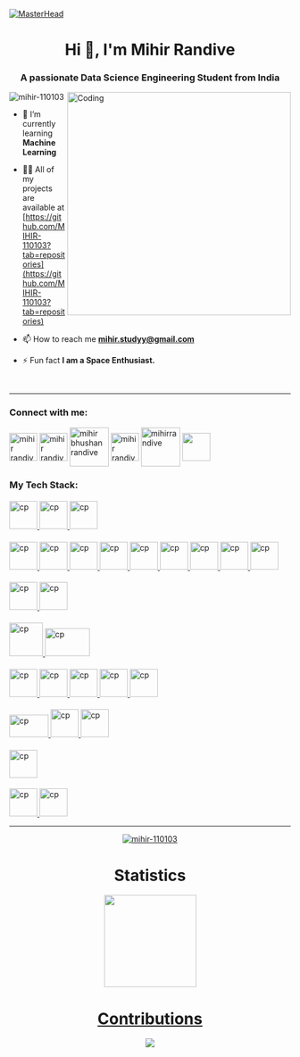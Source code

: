 [![MasterHead](https://camo.githubusercontent.com/5dc6ee33381917e41fc9c4951799268998f11a9b864399bf79a0842e4f9b194d/68747470733a2f2f692e696d6775722e636f6d2f315a76566b44632e676966)](https://mihir-110103.io)

<h1 align="center">Hi 👋, I'm Mihir Randive</h1>
<h3 align="center">A passionate Data Science Engineering Student from India</h3>
<img align="right" alt="Coding" width="400" src="https://camo.githubusercontent.com/12e5f2b182da4b52850b29bb09e8ba3e92b0ac2c0bd121de7dfcbb291fbbd525/68747470733a2f2f692e70696e696d672e636f6d2f6f726967696e616c732f37372f63612f61332f37376361613332383834643733356434333961646534356261333766656166322e676966")>

<p align="left"> 
  <img src="https://komarev.com/ghpvc/?username=mihir-110103&label=Profile%20views&color=0e75b6&style=flat" alt="mihir-110103" /> 
</p>

- 🌱 I’m currently learning **Machine Learning**

- 👨‍💻 All of my projects are available at [https://github.com/MIHIR-110103?tab=repositories](https://github.com/MIHIR-110103?tab=repositories)

- 📫 How to reach me **mihir.studyy@gmail.com**

- ⚡ Fun fact **I am a Space Enthusiast.**
<br>
<hr>
<h3 align="left">Connect with me:</h3>
<p align="left">
<a href="https://linkedin.com/in/mihir randive" target="blank">
  <img align="center" src="https://seeklogo.com/images/L/linkedin-new-2020-logo-E14A5D55ED-seeklogo.com.png" alt="mihir randive" width="50" /></a>
<a href="https://medium.com/mihir randive" target="blank">
  <img align="center" src="https://seeklogo.com/images/I/instagram-new-2016-logo-4773FE3F99-seeklogo.com.png" alt="mihir randive" width="50" /></a>
<a href="https://kaggle.com/mihir bhushan randive" target="blank">
  <img align="center" src="https://seeklogo.com/images/K/kaggle-logo-83322F52DE-seeklogo.com.png" alt="mihir bhushan randive"  width="70" /></a>
<a href="https://medium.com/mihir randive" target="blank">
  <img align="center" src="https://seeklogo.com/images/M/medium-logo-93CDCF6451-seeklogo.com.png" alt="mihir randive" width="50" /></a>
<a href="https://www.codechef.com/users/mihirrandive" target="blank">
  <img align="center" src="https://img.icons8.com/fluency/256/codechef.png" alt="mihirrandive" width="70" /></a>
<a href="https://www.hackerrank.com/mihir randive" target="blank">
  <img align="center" src="https://seeklogo.com/images/H/hackerrank-logo-179D7D2812-seeklogo.com.png" width="50" /></a>
</p>

<h3 align="left">My Tech Stack:</h3>
<p align="left">
        <h4></h4>
        <a href="https://www.cprogramming.com/" target="_blank" rel="noreferrer">
            <img src="https://cdn.jsdelivr.net/gh/devicons/devicon/icons/c/c-plain.svg" alt="cp" width="50" height="50"/> 
        </a>
        <a href="https://www.cprogramming.com/" target="_blank" rel="noreferrer">
            <img src="https://cdn.jsdelivr.net/gh/devicons/devicon/icons/python/python-original.svg" alt="cp" width="50" height="50"/> 
        </a>
        <a href="https://www.cprogramming.com/" target="_blank" rel="noreferrer">
            <img src="https://cdn.jsdelivr.net/gh/devicons/devicon/icons/julia/julia-original.svg" alt="cp" width="50" height="50"/> 
        </a>
        <h4></h4>
        <a href="https://www.cprogramming.com/" target="_blank" rel="noreferrer">
            <img src="https://cdn.jsdelivr.net/gh/devicons/devicon/icons/html5/html5-plain.svg" alt="cp" width="50" height="50"/> 
        </a>
        <a href="https://www.cprogramming.com/" target="_blank" rel="noreferrer">
            <img src="https://cdn.jsdelivr.net/gh/devicons/devicon/icons/css3/css3-plain.svg" alt="cp" width="50" height="50"/> 
        </a>
        <a href="https://www.cprogramming.com/" target="_blank" rel="noreferrer">
            <img src="https://cdn.jsdelivr.net/gh/devicons/devicon/icons/javascript/javascript-original.svg" alt="cp" width="50" height="50"/> 
        </a>
        <a href="https://www.cprogramming.com/" target="_blank" rel="noreferrer">
            <img src="https://cdn.jsdelivr.net/gh/devicons/devicon/icons/bootstrap/bootstrap-plain.svg" alt="cp" width="50" height="50"/> 
        </a>
        <a href="https://www.cprogramming.com/" target="_blank" rel="noreferrer">
            <img src="https://cdn.jsdelivr.net/gh/devicons/devicon/icons/react/react-original.svg" alt="cp" width="50" height="50"/> 
        </a>
        <a href="https://www.cprogramming.com/" target="_blank" rel="noreferrer">
            <img src="https://cdn.jsdelivr.net/gh/devicons/devicon/icons/express/express-original-wordmark.svg" alt="cp" width="50" height="50"/> 
        </a>
        <a href="https://www.cprogramming.com/" target="_blank" rel="noreferrer">
            <img src="https://cdn.jsdelivr.net/gh/devicons/devicon/icons/nodejs/nodejs-plain.svg" alt="cp" width="50" height="50"/> 
        </a>
        <a href="https://www.cprogramming.com/" target="_blank" rel="noreferrer">
            <img src="https://cdn.jsdelivr.net/gh/devicons/devicon/icons/php/php-original.svg" alt="cp" width="50" height="50"/> 
        </a>
        <a href="https://www.cprogramming.com/" target="_blank" rel="noreferrer">
            <img src="https://cdn.jsdelivr.net/gh/devicons/devicon/icons/composer/composer-original.svg" alt="cp" width="50" height="50"/> 
        </a>
        <h4></h4>
        <a href="https://www.cprogramming.com/" target="_blank" rel="noreferrer">
            <img src="https://cdn.jsdelivr.net/gh/devicons/devicon/icons/mysql/mysql-original-wordmark.svg" alt="cp" width="50" height="50"/> 
        </a>
        <a href="https://www.cprogramming.com/" target="_blank" rel="noreferrer">
            <img src="https://cdn.jsdelivr.net/gh/devicons/devicon/icons/mongodb/mongodb-original-wordmark.svg" alt="cp" width="50" height="50"/> 
        </a>
        <h4></h4>
        <a href="https://www.cprogramming.com/" target="_blank" rel="noreferrer">
            <img src="https://cdn.jsdelivr.net/gh/devicons/devicon/icons/googlecloud/googlecloud-original.svg" alt="cp" width="60" height="60"/> 
        </a>
        <a href="https://www.cprogramming.com/" target="_blank" rel="noreferrer">
            <img src="https://logos-world.net/wp-content/uploads/2021/08/Amazon-Web-Services-AWS-Logo.png" alt="cp" width="80" height="50"/> 
        </a>
        <h4></h4>
        <a href="https://www.cprogramming.com/" target="_blank" rel="noreferrer">
            <img src="https://cdn.jsdelivr.net/gh/devicons/devicon/icons/numpy/numpy-original.svg" alt="cp" width="50" height="50"/> 
        </a>
        <a href="https://www.cprogramming.com/" target="_blank" rel="noreferrer">
            <img src="https://cdn.jsdelivr.net/gh/devicons/devicon/icons/pandas/pandas-original.svg" alt="cp" width="50" height="50"/> 
        </a>
        <a href="https://www.cprogramming.com/" target="_blank" rel="noreferrer">
            <img src="https://upload.wikimedia.org/wikipedia/commons/8/84/Matplotlib_icon.svg" alt="cp" width="50" height="50"/> 
        </a>
        <a href="https://www.cprogramming.com/" target="_blank" rel="noreferrer">
            <img src="https://seeklogo.com/images/S/seaborn-logo-244EB2DEC5-seeklogo.com.png" alt="cp" width="50" height="50"/> 
        </a>
        <a href="https://www.cprogramming.com/" target="_blank" rel="noreferrer">
            <img src="https://cdn.jsdelivr.net/gh/devicons/devicon/icons/selenium/selenium-original.svg" alt="cp" width="50" height="50"/> 
        </a>
        <h4></h4>
        <a href="https://www.cprogramming.com/" target="_blank" rel="noreferrer">
            <img src="https://upload.wikimedia.org/wikipedia/commons/thumb/0/05/Scikit_learn_logo_small.svg/390px-Scikit_learn_logo_small.svg.png?20180808062052" alt="cp" width="70" height="40"/> 
        </a>
        <a href="https://www.cprogramming.com/" target="_blank" rel="noreferrer">
            <img src="https://cdn.jsdelivr.net/gh/devicons/devicon/icons/tensorflow/tensorflow-original.svg" alt="cp" width="50" height="50"/> 
        </a>
        <a href="https://www.cprogramming.com/" target="_blank" rel="noreferrer">
            <img src="https://seeklogo.com/images/K/keras-logo-6B06C2FC2D-seeklogo.com.png" alt="cp" width="50" height="50"/> 
        </a>
        <h4></h4>
        <a href="https://www.cprogramming.com/" target="_blank" rel="noreferrer">
            <img src="https://seeklogo.com/images/T/tableau-software-logo-F1CE2CA54A-seeklogo.com.png" alt="cp" width="50" height="50"/> 
        </a>
        <h4></h4>
        <a href="https://www.cprogramming.com/" target="_blank" rel="noreferrer">
            <img src="https://cdn.jsdelivr.net/gh/devicons/devicon/icons/windows8/windows8-original.svg" alt="cp" width="50" height="50"/> 
        </a>
        <a href="https://www.cprogramming.com/" target="_blank" rel="noreferrer">
            <img src="https://cdn.jsdelivr.net/gh/devicons/devicon/icons/linux/linux-original.svg" alt="cp" width="50" height="50"/> 
        </a>
      </p>
<hr>
<p>

<p align="center">
  <a href="https://github.com/MIHIR-110103/github-readme-stats">
    <img align="center" src="https://github-readme-stats.vercel.app/api/top-langs?username=mihir-110103&show_icons=true&bg_color=0d1117&text_color=40cfcd&border_color=444&layout=compact" alt="mihir-110103" />
  </a>
</p>
  
</p>
<h1 align="center"> Statistics</h1>
<p align="center">
  <a href="https://github.com/MIHIR-110103/github-readme-stats">
    <img src="https://github-readme-stats.vercel.app/api?username=MIHIR-110103&show_icons=true&bg_color=0d1117&text_color=40cfcd&border_color=444" height="165"

  </a>
</p>

<h1 align="center"> Contributions</h1>
<p align="center">
  <a href="https://git.io/streak-stats" align="middle">
    <img src="http://github-readme-streak-stats.herokuapp.com?user=MIHIR-110103&theme=react&background=0d1117&border=666">
  </a>
</p>
